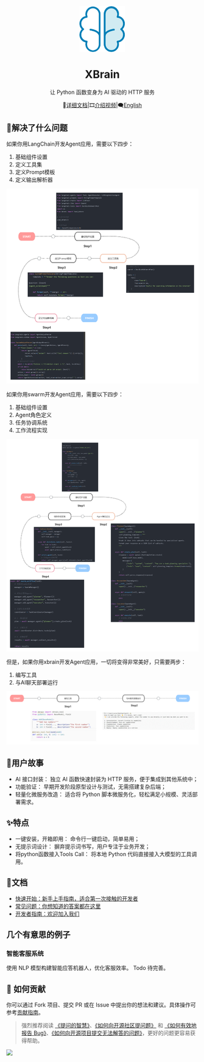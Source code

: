 <div align="center"><a name="readme-top">

<img src="./image/README/logo.png" width="120" height="120" alt="XBrain">
<h1>XBrain</h1>


让 Python 函数变身为 AI 驱动的 HTTP 服务

📘[详细文档](https://xbrain.notion.site/)|🎞️[介绍视频](https://www.bilibili.com/video/BV1c52FY4E51/?share_source=copy_web&vd_source=c28e503b050f016c21660b69e391d391)|🗨[English](https://github.com/yuruotong1/xbrain/blob/master/README_EN.md)

</div>

## 🤔解决了什么问题


如果你用LangChain开发Agent应用，需要以下四步：
1. 基础组件设置
2. 定义工具集
3. 定义Prompt模板
4. 定义输出解析器


![langchain开发步骤](./image/README/langchain开发步骤.png)

如果你用swarm开发Agent应用，需要以下四步：
1. 基础组件设置
2. Agent角色定义
3. 任务协调系统
4. 工作流程实现


![swarm开发步骤](./image/README/swarm开发步骤.png)

但是，如果你用xbrain开发Agent应用，一切将变得非常美好，只需要两步：
1. 编写工具
2. 与AI聊天部署运行


![xbrain开发步骤](./image/README/xbrain开发步骤.png)



## 👥用户故事

- AI 接口封装： 独立 AI 函数快速封装为 HTTP 服务，便于集成到其他系统中；
- 功能验证： 早期开发阶段原型设计与测试，无需搭建复杂后端；
- 轻量化微服务改造： 适合将 Python 脚本微服务化，轻松满足小规模、灵活部署需求。


## ✨特点

- 一键安装，开箱即用： 命令行一键启动，简单易用；
- 无提示词设计： 摒弃提示词书写，用户专注于业务开发；
- 将python函数接入Tools Call： 将本地 Python 代码直接接入大模型的工具调用。

## 📄文档

- [快速开始：新手上手指南，适合第一次接触的开发者](https://xbrain.notion.site/xbrain-11d42182d0a98003b272d5555c6e9448)
- [常见问题：你想知道的答案都在这里](https://xbrain.notion.site/b274c33d808a4ddea32244c3fd41719c)
- [开发者指南：欢迎加入我们](https://xbrain.notion.site/12842182d0a9803bb5dcdbfe71826915?pvs=4)

## 几个有意思的例子

### 智能客服系统
使用 NLP 模型构建智能应答机器人，优化客服效率。
Todo 待完善。
<!-- ### 实时数据分析
使用 xbrain 快速部署数据分析模型，如实时交易数据分析，帮助金融机构监控和分析交易异常，提升风险管理能力。

### 内容推荐系统
通过 xbrain 将推荐算法封装为 HTTP 服务，快速集成到电商或媒体网站中，实现个性化内容推荐，增强用户体验。

### 健康诊断服务
医疗应用中，利用 xbrain 部署疾病诊断模型，通过 HTTP 接口提供远程诊断服务，支持医生和患者快速获取诊断结果。

### 教育与学习辅助
将教育软件中的解题或语言学习模型通过 xbrain 接入，提供实时学习支持和反馈，增强学习体验和效果。
 -->

## 🤝 如何贡献

你可以通过 Fork 项目、提交 PR 或在 Issue 中提出你的想法和建议。具体操作可参考[贡献指南](https://xbrain.notion.site/12842182d0a9803bb5dcdbfe71826915)。


> 强烈推荐阅读 [《提问的智慧》](https://github.com/ryanhanwu/How-To-Ask-Questions-The-Smart-Way)、[《如何向开源社区提问题》](https://github.com/seajs/seajs/issues/545) 和 [《如何有效地报告 Bug》](http://www.chiark.greenend.org.uk/%7Esgtatham/bugs-cn.html)、[《如何向开源项目提交无法解答的问题》](https://zhuanlan.zhihu.com/p/25795393)，更好的问题更容易获得帮助。

<a href="https://github.com/yuruotong1/xbrain/graphs/contributors">
  <img src="https://contrib.rocks/image?repo=yuruotong1/xbrain" />
</a>

